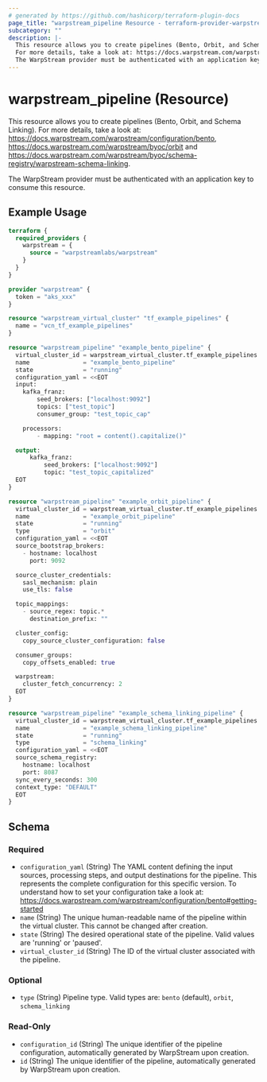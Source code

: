 ```yaml
---
# generated by https://github.com/hashicorp/terraform-plugin-docs
page_title: "warpstream_pipeline Resource - terraform-provider-warpstream"
subcategory: ""
description: |-
  This resource allows you to create pipelines (Bento, Orbit, and Schema Linking).
  For more details, take a look at: https://docs.warpstream.com/warpstream/configuration/bento, https://docs.warpstream.com/warpstream/byoc/orbit and https://docs.warpstream.com/warpstream/byoc/schema-registry/warpstream-schema-linking.
  The WarpStream provider must be authenticated with an application key to consume this resource.
---
```


# warpstream_pipeline (Resource)

This resource allows you to create pipelines (Bento, Orbit, and Schema Linking).
For more details, take a look at: https://docs.warpstream.com/warpstream/configuration/bento, https://docs.warpstream.com/warpstream/byoc/orbit and https://docs.warpstream.com/warpstream/byoc/schema-registry/warpstream-schema-linking.

The WarpStream provider must be authenticated with an application key to consume this resource.

## Example Usage

```terraform
terraform {
  required_providers {
    warpstream = {
      source = "warpstreamlabs/warpstream"
    }
  }
}

provider "warpstream" {
  token = "aks_xxx"
}

resource "warpstream_virtual_cluster" "tf_example_pipelines" {
  name = "vcn_tf_example_pipelines"
}

resource "warpstream_pipeline" "example_bento_pipeline" {
  virtual_cluster_id = warpstream_virtual_cluster.tf_example_pipelines.id
  name               = "example_bento_pipeline"
  state              = "running"
  configuration_yaml = <<EOT
  input:
    kafka_franz:
        seed_brokers: ["localhost:9092"]
        topics: ["test_topic"]
        consumer_group: "test_topic_cap"

    processors:
        - mapping: "root = content().capitalize()"

  output:
      kafka_franz:
          seed_brokers: ["localhost:9092"]
          topic: "test_topic_capitalized"
  EOT
}

resource "warpstream_pipeline" "example_orbit_pipeline" {
  virtual_cluster_id = warpstream_virtual_cluster.tf_example_pipelines.id
  name               = "example_orbit_pipeline"
  state              = "running"
  type               = "orbit"
  configuration_yaml = <<EOT
  source_bootstrap_brokers:
    - hostname: localhost
      port: 9092

  source_cluster_credentials:
    sasl_mechanism: plain
    use_tls: false

  topic_mappings:
    - source_regex: topic.*
      destination_prefix: ""

  cluster_config:
    copy_source_cluster_configuration: false

  consumer_groups:
    copy_offsets_enabled: true             

  warpstream:
    cluster_fetch_concurrency: 2
  EOT
}

resource "warpstream_pipeline" "example_schema_linking_pipeline" {
  virtual_cluster_id = warpstream_virtual_cluster.tf_example_pipelines.id
  name               = "example_schema_linking_pipeline"
  state              = "running"
  type               = "schema_linking"
  configuration_yaml = <<EOT
  source_schema_registry:
    hostname: localhost
    port: 8087
  sync_every_seconds: 300
  context_type: "DEFAULT"
  EOT
}
```

<!-- schema generated by tfplugindocs -->
## Schema

### Required

- `configuration_yaml` (String) The YAML content defining the input sources, processing steps, and output destinations for the pipeline. This represents the complete configuration for this specific version. To understand how to set your configuration take a look at: https://docs.warpstream.com/warpstream/configuration/bento#getting-started
- `name` (String) The unique human-readable name of the pipeline within the virtual cluster. This cannot be changed after creation.
- `state` (String) The desired operational state of the pipeline. Valid values are 'running' or 'paused'.
- `virtual_cluster_id` (String) The ID of the virtual cluster associated with the pipeline.

### Optional

- `type` (String) Pipeline type. Valid types are: `bento` (default), `orbit`, `schema_linking`

### Read-Only

- `configuration_id` (String) The unique identifier of the pipeline configuration, automatically generated by WarpStream upon creation.
- `id` (String) The unique identifier of the pipeline, automatically generated by WarpStream upon creation.
